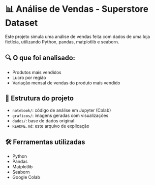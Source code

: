 # 📊 Análise de Vendas - Superstore Dataset

Este projeto simula uma análise de vendas feita com dados de uma loja fictícia, utilizando Python, pandas, matplotlib e seaborn.

## 🔍 O que foi analisado:

- Produtos mais vendidos
- Lucro por região
- Variação mensal de vendas do produto mais vendido

## 📁 Estrutura do projeto

- `notebook/`: código de análise em Jupyter (Colab)
- `graficos/`: imagens geradas com visualizações
- `dados/`: base de dados original
- `README.md`: este arquivo de explicação

## 🛠️ Ferramentas utilizadas

- Python
- Pandas
- Matplotlib
- Seaborn
- Google Colab

